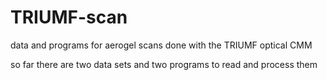# TRIUMF-scan
data and programs for aerogel scans done with the TRIUMF optical CMM

so far there are two data sets and two programs to read and process them
